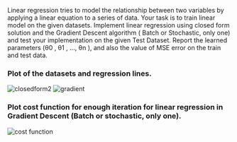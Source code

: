 Linear regression tries to model the relationship between two variables by applying a linear equation to a series of data. Your task is to train linear model on the given datasets.
Implement linear regression using closed form solution and the Gradient Descent algorithm ( Batch or Stochastic, only one) and test your implementation on the given Test Dataset.
Report the learned parameters (θ0 , θ1 , ..., θn ), and also the value of MSE error on the train and test data.

### Plot of the datasets and regression lines. 
![closedform2](https://github.com/Ghafarian-code/Linear-regression/blob/master/images/LR%20closedform2.jpg)
![gradient](https://github.com/Ghafarian-code/Linear-regression/blob/master/images/LR%20gradient3.jpg)
### Plot cost function for enough iteration for linear regression in Gradient Descent (Batch or stochastic, only one).
![cost function](https://github.com/Ghafarian-code/Linear-regression/blob/master/images/LR%20gradient1.jpg)
